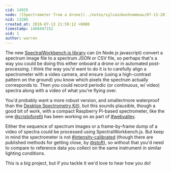 ```yaml
---
cid: 14935
node: ![Spectrometer from a drone](../notes/sylvainbonhommeau/07-13-2016/spectrometer-from-a-drone)
nid: 13286
created_at: 2016-07-13 21:59:12 +0000
timestamp: 1468447152
uid: 1
author: warren
---
```


The new [SpectralWorkbench.js library](https://github.com/publiclab/spectral-workbench.js) can (in Node.js javascript) convert a spectrum image file to a spectrum JSON or CSV file, so perhaps that's a way you could be doing this either onboard a drone or in automated post-processing. I think the way you'd want to do it is to carefully align a spectrometer with a video camera, and ensure (using a high-contrast pattern on the ground) you know which pixels the spectrum actually corresponds to. Then you could record periodic (or continuous, w/ video) spectra along with a video of what you're flying over. 

You'd probably want a more robust version, and smaller/more waterproof than the [Desktop Spectrometry Kit](https://publiclab.org/wiki/desktop-spectrometry-kit-3-0)), but this sounds plausible, though a good bit of work, with a compact Raspberry Pi-based spectrometer, like the one [@cristoforetti](/profile/cristoforetti) has been working on as part of [#webvalley](/tag/webvalley). 

Either the sequence of spectrum images or a frame-by-frame dump of a video of spectra could be processed using SpectralWorkbench.js. But keep in mind the spectrometer is not [#intensity-calibrated](/tag/intensity-calibrated) (though there are published methods for getting close, by [@stoft](/profile/stoft)), so without that you'd need to compare to reference data you collect on the same instrument in similar lighting conditions. 

This is a big project, but if you tackle it we'd love to hear how you do!